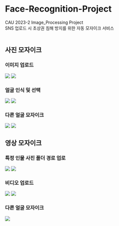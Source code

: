 # Face-Recognition-Project
CAU 2023-2 Image_Processing Project<br>
SNS 업로드 시 초상권 침해 방지를 위한 자동 모자이크 서비스
<br>
<br>
<h2>사진 모자이크</h2>
<h3>이미지 업로드</h3>
<img src=https://github.com/DooHongKm/Face_Mosaic_Project/assets/127850414/15c5ed83-fccb-42aa-8cdc-2bf2086a6514>
<img src=https://github.com/DooHongKm/Face_Mosaic_Project/assets/127850414/44880896-e06a-466f-b6f0-d161e661e02e>
<h3>얼굴 인식 및 선택</h3>
<img src=https://github.com/DooHongKm/Face_Mosaic_Project/assets/127850414/3806d585-9dd8-42be-b5bc-41268f860337>
<img src=https://github.com/DooHongKm/Face_Mosaic_Project/assets/127850414/a9737f0b-21a3-4af8-865b-69d702468fd3>
<h3>다른 얼굴 모자이크</h3>
<img src=https://github.com/DooHongKm/Face_Mosaic_Project/assets/127850414/18bc0dc3-30d5-42b1-9563-5f6584ee6f0a>
<img src=https://github.com/DooHongKm/Face_Mosaic_Project/assets/127850414/ad07cf2c-a817-4c0c-bc88-5c9b2afcc569>
<br>
<h2>영상 모자이크</h2></h2>
<h3>특정 인물 사진 폴더 경로 업로</h3>
<img src=https://github.com/DooHongKm/Face_Mosaic_Project/assets/127850414/2a21d106-f732-4b8c-9954-4543a68ac77d>
<img src=https://github.com/DooHongKm/Face_Mosaic_Project/assets/127850414/08f3fc60-bd8d-4799-96d0-4ab112350340>
<h3>비디오 업로드</h3>
<img src=https://github.com/DooHongKm/Face_Mosaic_Project/assets/127850414/89ff8272-507a-4140-9f6b-2ab73c66f361>
<img src=https://github.com/DooHongKm/Face_Mosaic_Project/assets/127850414/8e44022e-6778-4910-92e9-1003c98218e1>
<h3>다른 얼굴 모자이크</h3>
<img src=https://github.com/DooHongKm/Face_Mosaic_Project/assets/127850414/157dfaac-cab4-4eb1-b3d0-2ba19c590232>
